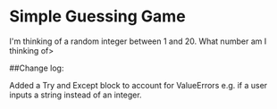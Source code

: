 # Simple Guessing Game

I'm thinking of a random integer between 1 and 20. What number am I thinking of>

##Change log:

Added a Try and Except block to account for ValueErrors e.g. if a user inputs a string instead of an integer.
